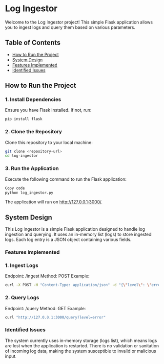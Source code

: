 # Log Ingestor

Welcome to the Log Ingestor project! This simple Flask application allows you to ingest logs and query them based on various parameters.

## Table of Contents

- [How to Run the Project](#how-to-run-the-project)
- [System Design](#system-design)
- [Features Implemented](#features-implemented)
- [Identified Issues](#identified-issues)

## How to Run the Project

### 1. Install Dependencies
Ensure you have Flask installed. If not, run:

```bash
pip install flask
```
### 2. Clone the Repository
Clone this repository to your local machine:

```bash
git clone <repository-url>
cd log-ingestor
```

### 3. Run the Application
Execute the following command to run the Flask application:

```bash
Copy code
python log_ingestor.py
```
The application will run on http://127.0.0.1:3000/.

## System Design
This Log Ingestor is a simple Flask application designed to handle log ingestion and querying. It uses an in-memory list (logs) to store ingested logs. Each log entry is a JSON object containing various fields.

### Features Implemented
### 1. Ingest Logs
Endpoint: /ingest
Method: POST
Example:
```bash
curl -X POST -H "Content-Type: application/json" -d "{\"level\": \"error\", \"message\": \"Failed to connect to DB\", \"resourceId\": \"server-1234\", \"timestamp\": \"2023-09-15T08:00:00Z\", \"traceId\": \"abc-xyz-123\", \"spanId\": \"span-456\", \"commit\": \"5e5342f\", \"metadata\": {\"parentResourceId\": \"server-0987\"}}" http://127.0.0.1:3000/ingest
```
### 2. Query Logs
Endpoint: /query
Method: GET
Example:
```bash
curl "http://127.0.0.1:3000/query?level=error"
```
### Identified Issues
The system currently uses in-memory storage (logs list), which means logs are lost when the application is restarted.
There is no validation or sanitation of incoming log data, making the system susceptible to invalid or malicious input.
